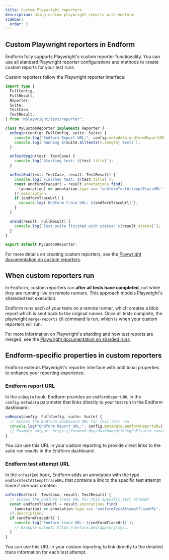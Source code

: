 ```yaml
---
title: Custom Playwright reporters
description: Using custom playwright reports with endform
sidebar:
  order: 3
---
```


## Custom Playwright reporters in Endform

Endform fully supports Playwright's custom reporter functionality. You can use all standard Playwright reporter configurations and methods to create custom reports for your test runs.

Custom reporters follow the Playwright reporter interface:

```typescript
import type {
  FullConfig,
  FullResult,
  Reporter,
  Suite,
  TestCase,
  TestResult,
} from "@playwright/test/reporter";

class MyCustomReporter implements Reporter {
  onBegin(config: FullConfig, suite: Suite) {
    console.log("Endform Report URL:", config.metadata.endformReportURL);
    console.log(`Running ${suite.allTests().length} tests`);
  }

  onTestBegin(test: TestCase) {
    console.log(`Starting test: ${test.title}`);
  }

  onTestEnd(test: TestCase, result: TestResult) {
    console.log(`Finished test: ${test.title}`);
    const endformTraceUrl = result.annotations.find(
      (annotation) => annotation.type === "endformTestAttemptTraceURL",
    )?.description;
    if (endformTraceUrl) {
      console.log(`Endform trace URL: ${endformTraceUrl}`);
    }
  }

  onEnd(result: FullResult) {
    console.log(`Test suite finished with status: ${result.status}`);
  }
}

export default MyCustomReporter;
```

For more details on creating custom reporters, see the [Playwright documentation on custom reporters](https://playwright.dev/docs/test-reporters#custom-reporters).

## When custom reporters run

In Endform, custom reporters run **after all tests have completed**, not while they are running live on remote runners. This approach models Playwright's shareded test execution.

Endform runs each of your tests on a remote runner, which creates a blob report which is sent back to the original runner. Once all tests complete, the playwright `merge-reports` cli command is run, which is when your custom reporters will run.

For more information on Playwright's sharding and how test reports are merged, see the [Playwright documentation on sharded runs](https://playwright.dev/docs/test-sharding).

## Endform-specific properties in custom reporters

Endform extends Playwright's reporter interface with additional properties to enhance your reporting experience.

### Endform report URL

In the `onBegin` hook, Endform provides an `endformReportURL` in the `config.metadata` parameter that links directly to your test run in the Endform dashboard:

```javascript
onBegin(config: FullConfig, suite: Suite) {
  // Access the Endform dashboard URL for this test run
  console.log("Endform Report URL:", config.metadata.endformReportURL);
  // Example output: https://formend.dev/dashboard/fkJegSuE?suite_run=2xObB8z5sDNiCMRXnBw4ZCPqM0U
}
```

You can use this URL in your custom reporting to provide direct links to the suite run results in the Endform dashboard.

### Endform test attempt URL

In the `onTestEnd` hook, Endform adds an annotation with the type `endformTestAttemptTraceURL` that contains a link to the specific test attempt trace if one was created:

```javascript
onTestEnd(test: TestCase, result: TestResult) {
  // Access the Endform trace URL for this specific test attempt
  const endformTraceUrl = result.annotations.find(
    (annotation) => annotation.type === "endformTestAttemptTraceURL",
  )?.description;
  if (endformTraceUrl) {
    console.log(`Endform trace URL: ${endformTraceUrl}`);
    // Example output: https://enform.dev/app/org/xyz...
  }
}
```

You can use this URL in your custom reporting to link directly to the detailed trace information for each test attempt.

